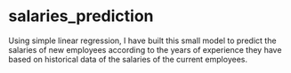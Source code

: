 # salaries_prediction
Using simple linear regression, I have built this small model to predict the salaries of new employees according to the years of experience they have based on historical data of the salaries of the current employees.
